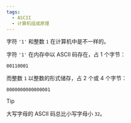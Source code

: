 ```yaml
---
tags:
  - ASCII
  - 计算机组成原理
---
```

字符 `'1'` 和整数 `1` 在计算机中是不一样的。

字符 `'1'` 在内存中以 ASCII 码存在，占 1 个字节：

```
00110001
```

而整数 `1` 以整数的形式储存，占 2 个或 4 个字节：

```
0000000000000001
```

> [!tip] 
> 
> 大写字母的 ASCII 码总比小写字母小 `32`。